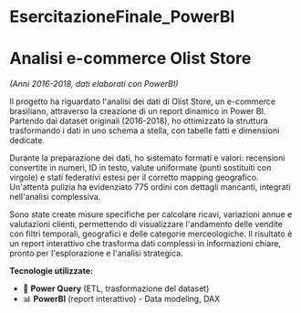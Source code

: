# EsercitazioneFinale_PowerBI  


# **Analisi e-commerce Olist Store**  
*(Anni 2016-2018, dati elaborati con PowerBI)*  

Il progetto ha riguardato l'analisi dei dati di Olist Store, un e-commerce brasiliano, attraverso la creazione di un report dinamico in Power BI. Partendo dai dataset originali (2016-2018), ho ottimizzato la struttura trasformando i dati in uno schema a stella, con tabelle fatti e dimensioni dedicate.

Durante la preparazione dei dati, ho sistemato formati e valori: recensioni convertite in numeri, ID in testo, valute uniformate (punti sostituiti con virgole) e stati federativi estesi per il corretto mapping geografico. Un'attenta pulizia ha evidenziato 775 ordini con dettagli mancanti, integrati nell'analisi complessiva.

Sono state create misure specifiche per calcolare ricavi, variazioni annue e valutazioni clienti, permettendo di visualizzare l'andamento delle vendite con filtri temporali, geografici e delle categorie merceologiche.  Il risultato è un report interattivo che trasforma dati complessi in informazioni chiare, pronto per l'esplorazione e l'analisi strategica.  

**Tecnologie utilizzate:**  

- 🔄 **Power Query** (ETL, trasformazione del dataset)  
- 📊 **PowerBI** (report interattivo) - Data modeling, DAX
